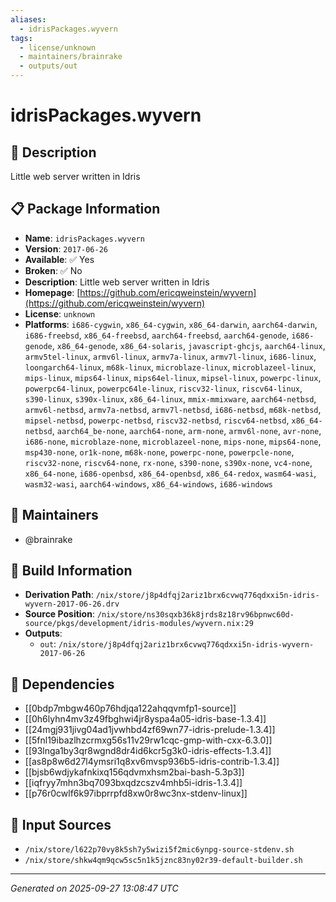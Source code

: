 ```yaml
---
aliases:
  - idrisPackages.wyvern
tags:
  - license/unknown
  - maintainers/brainrake
  - outputs/out
---
```


# idrisPackages.wyvern

## 📝 Description

Little web server written in Idris

## 📋 Package Information

- **Name**: `idrisPackages.wyvern`
- **Version**: `2017-06-26`
- **Available**: ✅ Yes
- **Broken**: ✅ No
- **Description**: Little web server written in Idris
- **Homepage**: [https://github.com/ericqweinstein/wyvern](https://github.com/ericqweinstein/wyvern)
- **License**: `unknown`
- **Platforms**: `i686-cygwin`, `x86_64-cygwin`, `x86_64-darwin`, `aarch64-darwin`, `i686-freebsd`, `x86_64-freebsd`, `aarch64-freebsd`, `aarch64-genode`, `i686-genode`, `x86_64-genode`, `x86_64-solaris`, `javascript-ghcjs`, `aarch64-linux`, `armv5tel-linux`, `armv6l-linux`, `armv7a-linux`, `armv7l-linux`, `i686-linux`, `loongarch64-linux`, `m68k-linux`, `microblaze-linux`, `microblazeel-linux`, `mips-linux`, `mips64-linux`, `mips64el-linux`, `mipsel-linux`, `powerpc-linux`, `powerpc64-linux`, `powerpc64le-linux`, `riscv32-linux`, `riscv64-linux`, `s390-linux`, `s390x-linux`, `x86_64-linux`, `mmix-mmixware`, `aarch64-netbsd`, `armv6l-netbsd`, `armv7a-netbsd`, `armv7l-netbsd`, `i686-netbsd`, `m68k-netbsd`, `mipsel-netbsd`, `powerpc-netbsd`, `riscv32-netbsd`, `riscv64-netbsd`, `x86_64-netbsd`, `aarch64_be-none`, `aarch64-none`, `arm-none`, `armv6l-none`, `avr-none`, `i686-none`, `microblaze-none`, `microblazeel-none`, `mips-none`, `mips64-none`, `msp430-none`, `or1k-none`, `m68k-none`, `powerpc-none`, `powerpcle-none`, `riscv32-none`, `riscv64-none`, `rx-none`, `s390-none`, `s390x-none`, `vc4-none`, `x86_64-none`, `i686-openbsd`, `x86_64-openbsd`, `x86_64-redox`, `wasm64-wasi`, `wasm32-wasi`, `aarch64-windows`, `x86_64-windows`, `i686-windows`
## 👥 Maintainers

- @brainrake


## 🔧 Build Information

- **Derivation Path**: `/nix/store/j8p4dfqj2ariz1brx6cvwq776qdxxi5n-idris-wyvern-2017-06-26.drv`
- **Source Position**: `/nix/store/ns30sqxb36k8jrds8z18rv96bpnwc60d-source/pkgs/development/idris-modules/wyvern.nix:29`
- **Outputs**:
  - `out`:  `/nix/store/j8p4dfqj2ariz1brx6cvwq776qdxxi5n-idris-wyvern-2017-06-26`

## 🔗 Dependencies

- [[0bdp7mbgw460p76hdjqa122ahqqvmfp1-source]]
- [[0h6lyhn4mv3z49fbghwi4jr8yspa4a05-idris-base-1.3.4]]
- [[24mgj931jivg04ad1jvwhbd4zf69wn77-idris-prelude-1.3.4]]
- [[5fnl19ibazlhzcrmxg56s11v29rw1cqc-gmp-with-cxx-6.3.0]]
- [[93lnga1by3qr8wgnd8dr4id6kcr5g3k0-idris-effects-1.3.4]]
- [[as8p8w6d27l4ymsri1q8xv6mvsp936b5-idris-contrib-1.3.4]]
- [[bjsb6wdjykafnkixq156qdvmxhsm2bai-bash-5.3p3]]
- [[iqfryy7mhn3bq7093bxqdzcszv4mhb5i-idris-1.3.4]]
- [[p76r0cwlf6k97ibprrpfd8xw0r8wc3nx-stdenv-linux]]

## 📁 Input Sources

- `/nix/store/l622p70vy8k5sh7y5wizi5f2mic6ynpg-source-stdenv.sh`
- `/nix/store/shkw4qm9qcw5sc5n1k5jznc83ny02r39-default-builder.sh`

---
*Generated on 2025-09-27 13:08:47 UTC*
